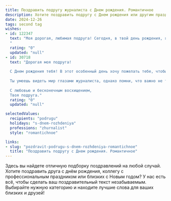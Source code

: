 ```yaml
---
title: Поздравить подругу журналиста c Днем рождения. Романтичное
description: Хотите поздравить подругу c Днем рождения или другим праздником? Наш ИИ создаст незабываемое поздравление, а вы обязательно выделитесь среди других.  
date: 2024-12-26
tags: second tag
wishes:
- id: 122347
  text: "Моя дорогая, любимая подруга! Сегодня, в твой день рождения, я хочу признаться тебе в любви — не только как к подруге, но и как к удивительной женщине, талантливому журналисту, способному своим пером зажигать сердца и менять мир.  Пусть твоя жизнь будет яркой и полной, как самые интересные истории, которые ты пишешь.  Желаю тебе бесконечного вдохновения, счастливой любви и исполнения всех самых заветных желаний. С днем рождения, моя прекрасная!
  "
  rating: "0"
  updated: "null"
- id: 30718
  text: "Дорогая моя подруга!
  
  С Днем рождения тебя! В этот особенный день хочу пожелать тебе, чтобы твоя жизнь писалась яркими и выразительными строками, словно лучшие статьи, которые ты создаешь. Пусть каждый день приносит новые вдохновения и невероятные истории, а сердце твое наполняется любовью, как твои заметки – страстью и искренностью.
  
  Ты умеешь видеть мир глазами журналиста, однако помни, что важно не только фиксировать мгновения, но и наслаждаться ими в полную силу. Желаю, чтобы каждый твой шаг освещали радость и волшебство, а твоя жизнь была настоящим шедевром, полным романтики и удивительных событий.
  
  С любовью и бесконечным восхищением,
  Твоя подруга."
  rating: "0"
  updated: "null"

selectedValues:
  recipients: "podrugu"
  holidays: "s-dnem-rozhdeniya"
  professions: "zhurnalist"
  style: "romantichnoe"

links:
- slug: "pozdravit-podrugu-s-dnem-rozhdeniya-romantichnoe"
  title: "Поздравить подругу c Днем рождения. Романтичное"
---
```


Здесь вы найдете отличную подборку поздравлений на любой случай.
Хотите поздравить друга с днём рождения, коллегу с профессиональным праздником или близких с Новым годом? У нас есть всё, чтобы сделать ваш поздравительный текст незабываемым. Выбирайте нужную категорию и находите лучшие слова для ваших близких и друзей!
